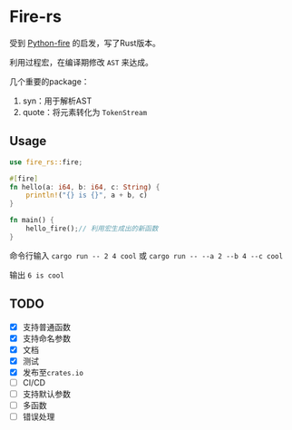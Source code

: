# Fire-rs
受到 [Python-fire](<https://github.com/google/python-fire>) 的启发，写了Rust版本。

利用过程宏，在编译期修改 `AST` 来达成。

几个重要的package：

1. syn：用于解析AST
2. quote：将元素转化为 `TokenStream`

## Usage

```rust
use fire_rs::fire;

#[fire]
fn hello(a: i64, b: i64, c: String) {
    println!("{} is {}", a + b, c)
}

fn main() {
    hello_fire();// 利用宏生成出的新函数
}

```

命令行输入 `cargo run -- 2 4 cool` 或 `cargo run -- --a 2 --b 4 --c cool`

输出 `6 is cool`



## TODO

- [x] 支持普通函数
- [x] 支持命名参数
- [x] 文档
- [x] 测试
- [x] 发布至`crates.io`
- [ ] CI/CD
- [ ] 支持默认参数
- [ ] 多函数
- [ ] 错误处理